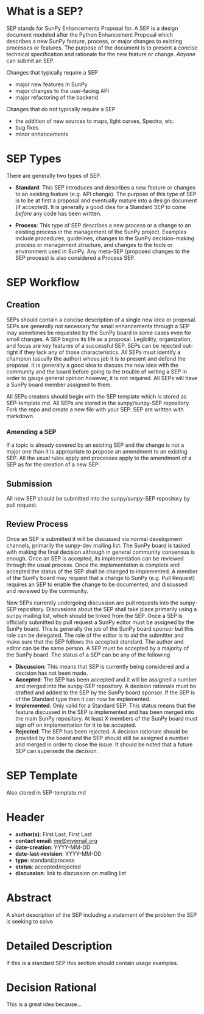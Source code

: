 # What is a SEP?
SEP stands for SunPy Enhancements Proposal for. A SEP is a design document modeled after the Python Enhancement Proposal which describes a new SunPy feature, process, or major changes to existing processes or features. The purpose of the document is to present a concise technical specification and rationale for the new feature or change. *Anyone* can submit an SEP. 

Changes that typically require a SEP
* major new features in SunPy
* major changes to the user-facing API
* major refactoring of the backend

Changes that do not typically require a SEP
* the addition of new sources to maps, light curves, Spectra, etc.
* bug fixes
* minor enhancements

# SEP Types
There are generally two types of SEP.

* **Standard**: This SEP introduces and describes a new feature or changes to an existing feature (e.g. API change). The purpose of this type of SEP is to be at first a proposal and eventually mature into a design document (if accepted). It is generally a good idea for a Standard SEP to come _before_ any code has been written.

* **Process**: This type of SEP describes a new process or a change to an existing process in the management of the SunPy project. Examples include procedures, guidelines, changes to the SunPy decision-making process or management structure, and changes to the tools or environment used in SunPy. Any meta-SEP (proposed changes to the SEP process) is also considered a Process SEP.

# SEP Workflow

## Creation
SEPs should contain a concise description of a single new idea or proposal. SEPs are generally not necessary for small enhancements through a SEP may sometimes be requested by the SunPy board in some cases even for small changes. A SEP begins its life as a proposal. Legibility, organization, and focus are key features of a successful SEP. SEPs can be rejected out-right if they lack any of those characteristics. All SEPs must identify a champion (usually the author) whose job it is to present and defend the proposal. It is generally a good idea to discuss the new idea with the community and the board before going to the trouble of writing a SEP in order to gauge general opinion however, it is not required. All SEPs will have a SunPy board member assigned to them.

All SEPs creators should begin with the SEP template which is stored as SEP-template.md. All SEPs are stored in the sunpy/sunpy-SEP repository. Fork the repo and create a new file with your SEP. SEP are written with markdown.

### Amending a SEP
If a topic is already covered by an existing SEP and the change is not a major one than it is appropriate to propose an amendment to an existing SEP. All the usual rules apply and processes apply to the amendment of a SEP as for the creation of a new SEP.

## Submission
All new SEP should be submitted into the sunpy/sunpy-SEP repository by pull request.

## Review Process
Once an SEP is submitted it will be discussed via normal development channels, primarily the sunpy-dev mailing list. The SunPy board is tasked with making the final decision although in general community consensus is enough. Once an SEP is accepted, its implementation can be reviewed through the usual process. Once the implementation is complete and accepted the status of the SEP shall be changed to implemented. A member of the SunPy board may request that a change to SunPy (e.g. Pull Request) requires an SEP to enable the change to be documented, and discussed and reviewed by the community.

New SEPs currently undergoing discussion are pull requests into the sunpy-SEP repository. Discussions about the SEP shall take place primarily using a sunpy mailing list, which should be linked from the SEP. Once a SEP is officially submitted by pull request a SunPy editor must be assigned by the SunPy board. This is generally the job of the SunPy board sponsor but this role can be delegated. The role of the editor is to aid the submitter and make sure that the SEP follows the accepted standard. The author and editor can be the same person. A SEP must be accepted by a majority of the SunPy board. The status of a SEP can be any of the following

* **Discussion**: This means that SEP is currently being considered and a decision has not been made.
* **Accepted**: The SEP has been accepted and it will be assigned a number and merged into the sunpy-SEP repository. A decision rationale must be drafted and added to the SEP by the SunPy board sponsor. If the SEP is of the Standard type then it can now be implemented.
* **Implemented**: Only valid for a Standard SEP. This status means that the feature discussed in the SEP is implemented and has been merged into the main SunPy repository. At least X members of the SunPy board must sign off on implementation for it to be accepted.
* **Rejected**: The SEP has been rejected. A decision rationale should be provided by the board and the SEP should still be assigned a number and merged in order to close the issue. It should be noted that a future SEP can supersede the decision.

# SEP Template
Also stored in SEP-template.md

# Header
* **author(s)**: First Last, First Last
* **contact email**: me@myemail.org
* **date-creation**: YYYY-MM-DD
* **date-last-revision**: YYYY-MM-DD
* **type**: standard/process
* **status**: accepted/rejected
* **discussion**: link to discussion on mailing list

# Abstract
A short description of the SEP including a statement of the problem the SEP is seeking to solve

# Detailed Description
If this is a standard SEP this section should contain usage examples.

# Decision Rational
This is a great idea because...